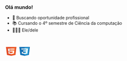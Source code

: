 ### Olá mundo!

- 🔭 Buscando oportunidade profissional   
- 📚 Cursando o 4º semestre de Ciência da computação
- 🧑🏿‍🦱 Ele/dele

##

<div style="display: inline_block"><br>
  <img align="center" alt="Rafa-HTML" height="30" width="40" src="https://raw.githubusercontent.com/devicons/devicon/master/icons/html5/html5-original.svg">
  <img align="center" alt="Rafa-CSS" height="30" width="40" src="https://raw.githubusercontent.com/devicons/devicon/master/icons/css3/css3-original.svg">
</div>
